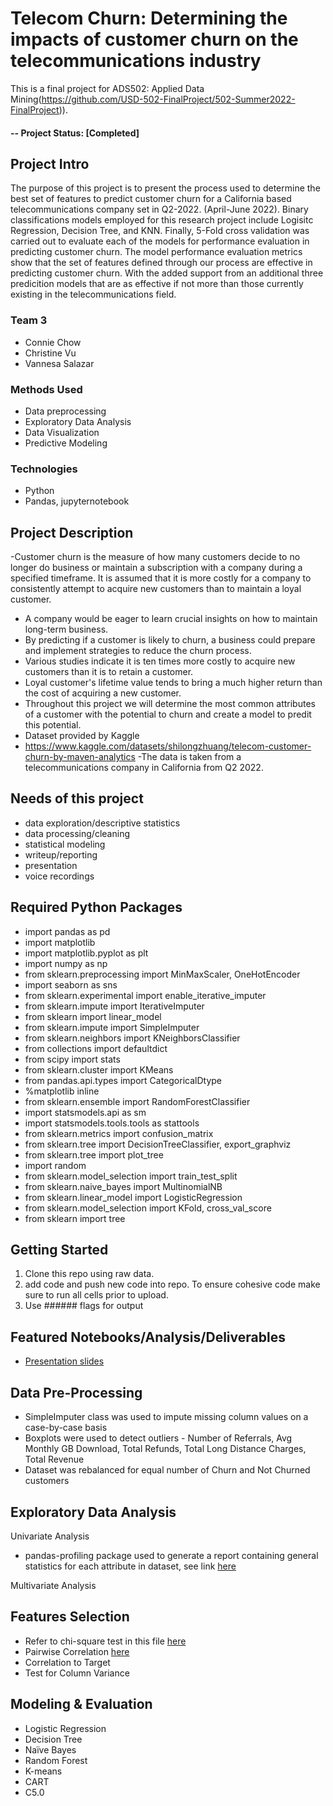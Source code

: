 # Telecom Churn: Determining the impacts of customer churn on the telecommunications industry
This is a final project for ADS502: Applied Data Mining(https://github.com/USD-502-FinalProject/502-Summer2022-FinalProject)).

#### -- Project Status: [Completed]

## Project Intro
The purpose of this project is to present the process used to determine the best set of features to predict customer churn for a California based telecommunications company set in Q2-2022. (April-June 2022). Binary classifications models employed for this research project include Logisitc Regression, Decision Tree, and KNN. Finally, 5-Fold cross validation was carried out to evaluate each of the models for performance evaluation in predicting customer churn. The model performance evaluation metrics show that the set of features defined through our process are effective in predicting customer churn. With the added support from an additional three predicition models that are as effective if not more than those currently existing in the telecommunications field. 

### Team 3
* Connie Chow
* Christine Vu
* Vannesa Salazar


### Methods Used
* Data preprocessing
* Exploratory Data Analysis
* Data Visualization
* Predictive Modeling


### Technologies
* Python
* Pandas, jupyternotebook


## Project Description
-Customer churn is the measure of how many customers decide to no longer do business or maintain a subscription with a company during a specified timeframe. It is assumed that it is more costly for a company to consistently attempt to acquire new customers than to maintain a loyal customer. 
- A company would be eager to learn crucial insights on how to maintain long-term business. 
- By predicting if a customer is likely to churn, a business could prepare and implement strategies to reduce the churn process. 
- Various studies indicate it is ten times more costly to acquire new customers than it is to retain a customer. 
- Loyal customer's lifetime value tends to bring a much higher return than the cost of acquiring a new customer. 
- Throughout this project we will determine the most common attributes of a customer with the potential to churn and create a model to predit this potential. 
- Dataset provided by Kaggle 
- https://www.kaggle.com/datasets/shilongzhuang/telecom-customer-churn-by-maven-analytics
-The data is taken from a telecommunications company in California from Q2 2022.  


## Needs of this project

- data exploration/descriptive statistics
- data processing/cleaning
- statistical modeling
- writeup/reporting
- presentation
- voice recordings

## Required Python Packages
* import pandas as pd
* import matplotlib
* import matplotlib.pyplot as plt
* import numpy as np
* from sklearn.preprocessing import MinMaxScaler, OneHotEncoder
* import seaborn as sns
* from sklearn.experimental import enable_iterative_imputer
* from sklearn.impute import IterativeImputer
* from sklearn import linear_model
* from sklearn.impute import SimpleImputer
* from sklearn.neighbors import KNeighborsClassifier
* from collections import defaultdict
* from scipy import stats
* from sklearn.cluster import KMeans
* from pandas.api.types import CategoricalDtype
* %matplotlib inline
* from sklearn.ensemble import RandomForestClassifier
* import statsmodels.api as sm
* import statsmodels.tools.tools as stattools
* from sklearn.metrics import confusion_matrix
* from sklearn.tree import DecisionTreeClassifier, export_graphviz
* from sklearn.tree import plot_tree
* import random
* from sklearn.model_selection import train_test_split
* from sklearn.naive_bayes import MultinomialNB
* from sklearn.linear_model import LogisticRegression
* from sklearn.model_selection import KFold, cross_val_score
* from sklearn import tree

## Getting Started

1. Clone this repo using raw data.
2. add code and push new code into repo. To ensure cohesive code make sure to run all cells prior to upload. 
3. Use ###### flags for output

## Featured Notebooks/Analysis/Deliverables
* [Presentation slides ](https://docs.google.com/presentation/d/14RM_kKek7yXIJMSbz1JzJaUCNy4UuMgv5izydzaegHs/edit)


## Data Pre-Processing
* SimpleImputer class was used to impute missing column values on a case-by-case basis
* Boxplots were used to detect outliers - Number of Referrals, Avg Monthly GB Download, Total Refunds, Total Long Distance Charges, Total Revenue
* Dataset was rebalanced for equal number of Churn and Not Churned customers


## Exploratory Data Analysis

Univariate Analysis
* pandas-profiling package used to generate a report containing general statistics for each attribute in dataset, see link [here](https://github.com/USD-502-FinalProject/502-Summer2022-FinalProject/blob/main/Telecom%20Customer%20Churn%20Data%20-%20Univariate%20Analysis.html)

Multivariate Analysis



## Features Selection
* Refer to chi-square test in this file [here](https://github.com/USD-502-FinalProject/502-Summer2022-FinalProject/blob/main/chisquare-test-result2.txt)
* Pairwise Correlation [here](https://github.com/USD-502-FinalProject/502-Summer2022-FinalProject/blob/main/Pairwise%20Correlation%20List.txt)
* Correlation to Target 
* Test for Column Variance


## Modeling & Evaluation
* Logistic Regression
* Decision Tree
* Naïve Bayes
* Random Forest
* K-means
* CART
* C5.0
